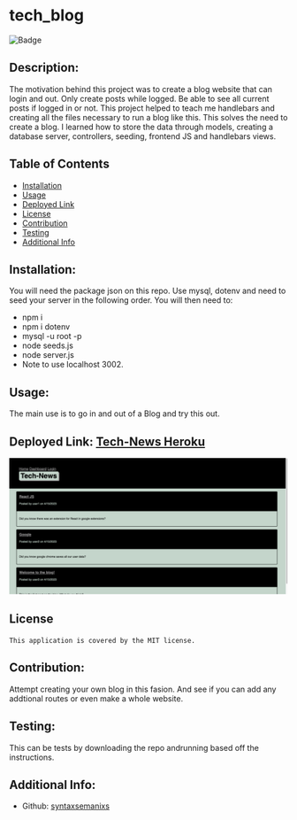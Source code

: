 # tech_blog
  
  ![Badge](https://img.shields.io/badge/License-MIT-blue.svg)


  ## Description:
  The motivation behind this project was to create a blog website that can login and out. Only create posts while logged. Be able to see all current posts if logged in or not.  This project helped to teach me handlebars and creating all the files necessary to run a blog like this. This solves the need to create a blog. I learned how to store the data through models, creating a database server, controllers, seeding, frontend JS and handlebars views.

  ## Table of Contents 
  - [Installation](#installation)
  - [Usage](#usage)
  - [Deployed Link](#deployed-link-tech-news-heroku)
  - [License](#license)
  - [Contribution](#contribution)
  - [Testing](#testing)
  - [Additional Info](#additional-info)
  ## Installation:
  You will need the package json on this repo. Use mysql, dotenv and need to seed your server in the following order. You will then need to:
  - npm i
  - npm i dotenv
  - mysql -u root -p
  - node seeds.js
  - node server.js
  - Note to use localhost 3002.
  ## Usage:
  The main use is to go in and out of a Blog and try this out.

  ## Deployed Link: [Tech-News Heroku](https://goa-tech-blog.herokuapp.com/)
  ![img](/src/home-screen.png)

  ## License
    This application is covered by the MIT license.

  ## Contribution:
  Attempt creating your own blog in this fasion. And see if you can add any addtional routes or even make a whole website.
  ## Testing:
  This can be tests by downloading the repo andrunning based off the instructions.
  ## Additional Info:
  - Github: [syntaxsemanixs](https://github.com/syntaxsemanixs)
  

[def]: #deployed-link